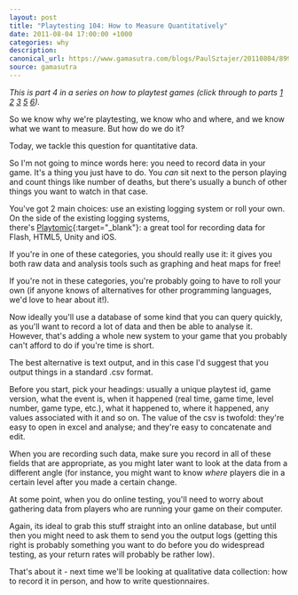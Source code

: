 ```yaml
---
layout: post
title: "Playtesting 104: How to Measure Quantitatively"
date: 2011-08-04 17:00:00 +1000
categories: why
description:
canonical_url: https://www.gamasutra.com/blogs/PaulSztajer/20110804/89941/Playtesting_104_How_to_Measure_Quantitatively.php
source: gamasutra
---
```

*This is part 4 in a series on how to playtest games (click through to parts [1](/why/2011/07/14/playtesting-101.html) [2](/why/2011/07/19/playtesting-102.html) [3](/why/2011/08/02/playtesting-103.html) [5](/why/2011/08/06/playtesting-105.html)  [6](/why/2011/09/12/playtesting-106.html)).*

So we know why we're playtesting, we know who and where, and we know what we want to measure. But how do we do it?

Today, we tackle this question for quantitative data.

So I'm not going to mince words here: you need to record data in your game. It's a thing you just have to do. You *can* sit next to the person playing and count things like number of deaths, but there's usually a bunch of other things you want to watch in that case.

You've got 2 main choices: use an existing logging system or roll your own. On the side of the existing logging systems, there's [Playtomic](http://playtomic.com/ "Playtomic"){:target="_blank"}: a great tool for recording data for Flash, HTML5, Unity and iOS.

If you're in one of these categories, you should really use it: it gives you both raw data and analysis tools such as graphing and heat maps for free!

If you're not in these categories, you're probably going to have to roll your own (if anyone knows of alternatives for other programming languages, we'd love to hear about it!).

Now ideally you'll use a database of some kind that you can query quickly, as you'll want to record a lot of data and then be able to analyse it. However, that's adding a whole new system to your game that you probably can't afford to do if you're time is short.

The best alternative is text output, and in this case I'd suggest that you output things in a standard .csv format.

Before you start, pick your headings: usually a unique playtest id, game version, what the event is, when it happened (real time, game time, level number, game type, etc.), what it happened to, where it happened, any values associated with it and so on. The value of the csv is twofold: they're easy to open in excel and analyse; and they're easy to concatenate and edit.

When you are recording such data, make sure you record in all of these fields that are appropriate, as you might later want to look at the data from a different angle (for instance, you might want to know *where* players die in a certain level after you made a certain change.

At some point, when you do online testing, you'll need to worry about gathering data from players who are running your game on their computer.

Again, its ideal to grab this stuff straight into an online database, but until then you might need to ask them to send you the output logs (getting this right is probably something you want to do before you do widespread testing, as your return rates will probably be rather low).

That's about it - next time we'll be looking at qualitative data collection: how to record it in person, and how to write questionnaires.
